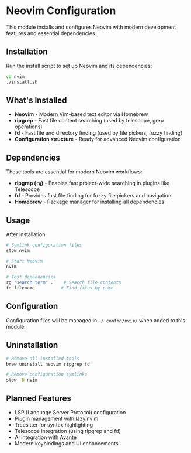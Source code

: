 # Neovim Configuration

This module installs and configures Neovim with modern development features and essential dependencies.

## Installation

Run the install script to set up Neovim and its dependencies:

```bash
cd nvim
./install.sh
```

## What's Installed

- **Neovim** - Modern Vim-based text editor via Homebrew
- **ripgrep** - Fast file content searching (used by telescope, grep operations)
- **fd** - Fast file and directory finding (used by file pickers, fuzzy finding)
- **Configuration structure** - Ready for advanced Neovim configuration

## Dependencies

These tools are essential for modern Neovim workflows:

- **ripgrep (`rg`)** - Enables fast project-wide searching in plugins like Telescope
- **fd** - Provides fast file finding for fuzzy file pickers and navigation
- **Homebrew** - Package manager for installing all dependencies

## Usage

After installation:

```bash
# Symlink configuration files
stow nvim

# Start Neovim
nvim

# Test dependencies
rg "search term" .    # Search file contents
fd filename          # Find files by name
```

## Configuration

Configuration files will be managed in `~/.config/nvim/` when added to this module.

## Uninstallation

```bash
# Remove all installed tools
brew uninstall neovim ripgrep fd

# Remove configuration symlinks
stow -D nvim
```

## Planned Features

- LSP (Language Server Protocol) configuration
- Plugin management with lazy.nvim
- Treesitter for syntax highlighting
- Telescope integration (using ripgrep and fd)
- AI integration with Avante
- Modern keybindings and UI enhancements
